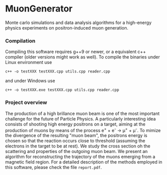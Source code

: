 # MuonGenerator
Monte carlo simulations and data analysis algorithms for a high-energy physics experiments on positron-induced muon generation.

### Compilation
Compiling this software requires g++9 or newer, or a equivalent c++ compiler (older versions might work as well).
To compile the binaries under Linux environment use

    c++ -o testXXX testXXX.cpp utils.cpp reader.cpp
and under Windows use

    c++ -o testXXX.exe testXXX.cpp utils.cpp reader.cpp
    
### Project overview
The production of a high brillance muon beam is one of the most important challenge for the future of Particle Physics. A particularly interesting idea consists of shooting high energy positrons on a target, aiming at the production of muons by means of the process e<sup>+</sup> + e<sup>-</sup> &rarr; &mu;<sup>+</sup> + &mu;<sup>-</sup>. To mimize the divergence of the resulting "muon beam", the positrons energy is chosen so that the reaction occurs close to threshold (assuming the electrons in the target to be at rest). We study the cross section oh the scattering and properties of the outgoing muon beam. We present an algorithm for reconstructing the trajectory of the muons emerging from a magnetic field region.
For a detailed description of the methods employed in this software, please check the file `report.pdf`.
   
    

